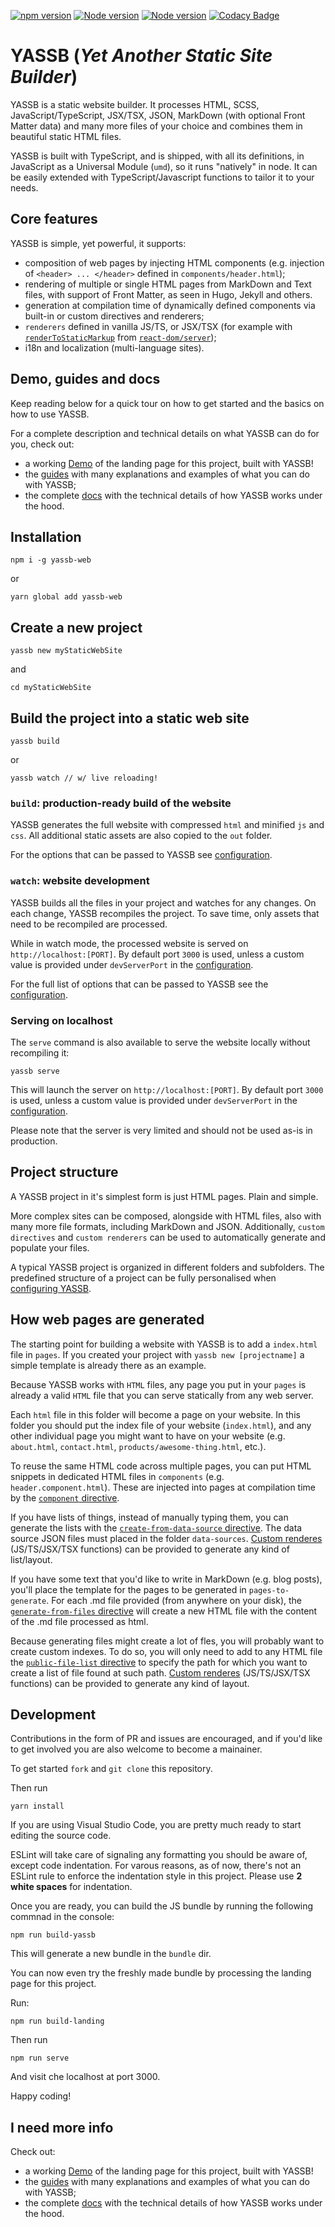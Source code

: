 [![npm version](https://badge.fury.io/js/yassb-web.svg)](https://www.npmjs.com/package/yassb-web)
[![Node version](https://img.shields.io/node/v/yassb-web.svg)](https://www.npmjs.com/package/yassb-web)
[![Node version](https://img.shields.io/npm/l/yassb-web)](https://www.npmjs.com/package/yassb-web)
[![Codacy Badge](https://app.codacy.com/project/badge/Grade/ba8104457f424974b286a998bea7e9a8)](https://www.codacy.com/gh/YASSB-FOSS/yassb/dashboard?utm_source=github.com&amp;utm_medium=referral&amp;utm_content=YASSB-FOSS/yassb&amp;utm_campaign=Badge_Grade)

# YASSB (*Yet Another Static Site Builder*)

YASSB is a static website builder. It processes HTML, SCSS, JavaScript/TypeScript, JSX/TSX, JSON, MarkDown (with optional Front Matter data) and many more files of your choice and combines them in beautiful static HTML files.

YASSB is built with TypeScript, and is shipped, with all its definitions, in JavaScript as a Universal Module (`umd`), so it runs "natively" in node. It can be easily extended with TypeScript/Javascript functions to tailor it to your needs.

## Core features

YASSB is simple, yet powerful, it supports:

  - composition of web pages by injecting HTML components (e.g. injection of `<header> ... </header>` defined in `components/header.html`);
  - rendering of multiple or single HTML pages from MarkDown and Text files, with support of Front Matter, as seen in Hugo, Jekyll and others.
  - generation at compilation time of dynamically defined components via built-in or custom directives and renderers;
  - `renderers` defined in vanilla JS/TS, or JSX/TSX (for example with [`renderToStaticMarkup`](https://reactjs.org/docs/react-dom-server.html#rendertostaticmarkup) from [`react-dom/server`](https://reactjs.org/docs/react-dom-server.html));
  - i18n and localization (multi-language sites).

## Demo, guides and docs

Keep reading below for a quick tour on how to get started and the basics on how to use YASSB.

For a complete description and technical details on what YASSB can do for you, check out:

  - a working [Demo](https://yassb-foss.github.io/) of the landing page for this project, built with YASSB!
  - the [guides](https://yassb-foss.github.io/guides/) with many explanations and examples of what you can do with YASSB;
  - the complete [docs](https://yassb-foss.github.io/docs/) with the technical details of how YASSB works under the hood.


## Installation

    npm i -g yassb-web
or

    yarn global add yassb-web

## Create a new project

    yassb new myStaticWebSite

and

    cd myStaticWebSite

## Build the project into a static web site

    yassb build
or

    yassb watch // w/ live reloading!

### `build`: production-ready build of the website

YASSB generates the full website with compressed `html` and minified `js` and `css`. All additional static assets are also copied to the `out` folder.

For the options that can be passed to YASSB see [configuration](https://yassb-foss.github.io/guides/setup/configuration.html).

### `watch`: website development

YASSB builds all the files in your project and watches for any changes. On each change, YASSB recompiles the project. To save time, only assets that need to be recompiled are processed.

While in watch mode, the processed website is served on `http://localhost:[PORT]`. By default port `3000` is used, unless a custom value is provided under `devServerPort` in the [configuration](https://yassb-foss.github.io/guides/setup/configuration.html).

For the full list of options that can be passed to YASSB see the [configuration](https://yassb-foss.github.io/guides/setup/configuration.html).

### Serving on localhost

The `serve` command is also available to serve the website locally without recompiling it:

    yassb serve

This will launch the server on `http://localhost:[PORT]`. By default port `3000` is used, unless a custom value is provided under `devServerPort` in the [configuration](https://yassb-foss.github.io/guides/setup/configuration.html).

Please note that the server is very limited and should not be used as-is in production.

## Project structure

A YASSB project in it's simplest form is just HTML pages. Plain and simple. 

More complex sites can be composed, alongside with HTML files, also with many more file formats, including MarkDown and JSON. Additionally, `custom directives` and `custom renderers` can be used to automatically generate and populate your files.

A typical YASSB project is organized in different folders and subfolders. The predefined structure of a project can be fully personalised when [configuring YASSB](https://yassb-foss.github.io/guides/setup/configuration.html).

## How web pages are generated

The starting point for building a website with YASSB is to add a `index.html` file in `pages`. If you created your project with `yassb new [projectname]` a simple template is already there as an example.

Because YASSB works with `HTML` files, any page you put in your `pages` is already a valid `HTML` file that you can serve statically from any web server.

Each `html` file in this folder will become a page on your website. In this folder you should put the index file of your website (`index.html`), and any other individual page you might want to have on your website (e.g. `about.html`, `contact.html`, `products/awesome-thing.html`, etc.).

To reuse the same HTML code across multiple pages, you can put HTML snippets in dedicated HTML files in `components` (e.g. `header.component.html`). These are injected into pages at compilation time by the [`component` directive](https://yassb-foss.github.io/guides/directives/component-directive.html).

If you have lists of things, instead of manually typing them, you can generate the lists with the [`create-from-data-source` directive](https://yassb-foss.github.io/guides/directives/create-from-data-source-directive.html). The data source JSON files must placed in the folder `data-sources`. [Custom renderes](https://yassb-foss.github.io/guides/renderers/custom-renderers.html) (JS/TS/JSX/TSX functions) can be provided to generate any kind of list/layout.

If you have some text that you'd like to write in MarkDown (e.g. blog posts), you'll place the template for the pages to be generated in `pages-to-generate`. For each .md file provided (from anywhere on your disk), the [`generate-from-files` directive](https://yassb-foss.github.io/guides/directives/generate-from-files-directive.html) will create a new HTML file with the content of the .md file processed as html.

Because generating files might create a lot of fles, you will probably want to create custom indexes. To do so, you will only need to add to any HTML file the [`public-file-list` directive](https://yassb-foss.github.io/guides/directives/custom-directives.html) to specify the path for which you want to create a list of file found at such path. [Custom renderes](https://yassb-foss.github.io/guides/renderers/custom-renderers.html) (JS/TS/JSX/TSX functions) can be provided to generate any kind of layout.

## Development

Contributions in the form of PR and issues are encouraged, and if you'd like to get involved you are also welcome to become a mainainer.

To get started `fork` and `git clone` this repository.

Then run

    yarn install

If you are using Visual Studio Code, you are pretty much ready to start editing the source code.

ESLint will take care of signaling any formatting you should be aware of, except code indentation. For varous reasons, as of now, there's not an ESLint rule to enforce the indentation style in this project. Please use __2 white spaces__ for indentation.

Once you are ready, you can build the JS bundle by running the following commnad in the console:

    npm run build-yassb

This will generate a new bundle in the `bundle` dir.

You can now even try the freshly made bundle by processing the landing page for this project.

Run: 

    npm run build-landing

Then run

    npm run serve

And visit che localhost at port 3000.

Happy coding!

## I need more info

Check out:

  - a working [Demo](https://yassb-foss.github.io/) of the landing page for this project, built with YASSB!
  - the [guides](https://yassb-foss.github.io/guides/) with many explanations and examples of what you can do with YASSB;
  - the complete [docs](https://yassb-foss.github.io/docs/) with the technical details of how YASSB works under the hood.
